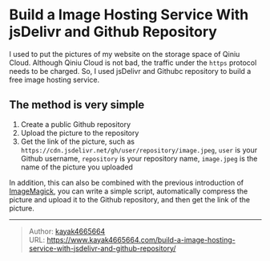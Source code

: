 # Build a Image Hosting Service With jsDelivr and Github Repository

I used to put the pictures of my website on the storage space of Qiniu Cloud. Although Qiniu Cloud is not bad, the traffic under the `https` protocol needs to be charged. So, I used jsDelivr and Githubc repository to build a free image hosting service.
<!--more-->

## The method is very simple
1. Create a public Github repository
2. Upload the picture to the repository
3. Get the link of the picture, such as `https://cdn.jsdelivr.net/gh/user/repository/image.jpeg`, `user` is your Github username, `repository` is your repository name, `image.jpeg` is the name of the picture you uploaded

In addition, this can also be combined with the previous introduction of [ImageMagick](https://www.kayak4665664.com/Use-ImageMagick-to-compress-the-image-in-the-command-line), you can write a simple script, automatically compress the picture and upload it to the Github repository, and then get the link of the picture.

---

> Author: [kayak4665664](https://github.com/kayak4665664)  
> URL: https://www.kayak4665664.com/build-a-image-hosting-service-with-jsdelivr-and-github-repository/  


